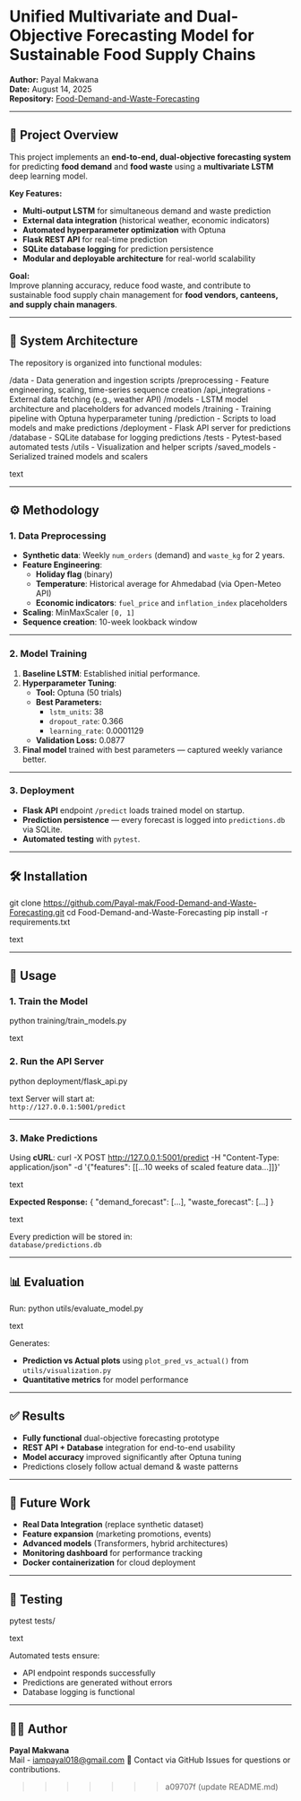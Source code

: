 # Unified Multivariate and Dual-Objective Forecasting Model for Sustainable Food Supply Chains

**Author:** Payal Makwana  
**Date:** August 14, 2025  
**Repository:** [Food-Demand-and-Waste-Forecasting](https://github.com/Payal-mak/Food-Demand-and-Waste-Forecasting)

---

## 📌 Project Overview

This project implements an **end-to-end, dual-objective forecasting system** for predicting **food demand** and **food waste** using a **multivariate LSTM** deep learning model.

**Key Features:**

- **Multi-output LSTM** for simultaneous demand and waste prediction
- **External data integration** (historical weather, economic indicators)
- **Automated hyperparameter optimization** with Optuna
- **Flask REST API** for real-time prediction
- **SQLite database logging** for prediction persistence
- **Modular and deployable architecture** for real-world scalability

**Goal:**  
Improve planning accuracy, reduce food waste, and contribute to sustainable food supply chain management for **food vendors, canteens, and supply chain managers**.

---

## 📂 System Architecture

The repository is organized into functional modules:

/data - Data generation and ingestion scripts
/preprocessing - Feature engineering, scaling, time-series sequence creation
/api_integrations - External data fetching (e.g., weather API)
/models - LSTM model architecture and placeholders for advanced models
/training - Training pipeline with Optuna hyperparameter tuning
/prediction - Scripts to load models and make predictions
/deployment - Flask API server for predictions
/database - SQLite database for logging predictions
/tests - Pytest-based automated tests
/utils - Visualization and helper scripts
/saved_models - Serialized trained models and scalers

text

---

## ⚙️ Methodology

### **1. Data Preprocessing**

- **Synthetic data**: Weekly `num_orders` (demand) and `waste_kg` for 2 years.
- **Feature Engineering**:
  - **Holiday flag** (binary)
  - **Temperature**: Historical average for Ahmedabad (via Open-Meteo API)
  - **Economic indicators**: `fuel_price` and `inflation_index` placeholders
- **Scaling**: MinMaxScaler `[0, 1]`
- **Sequence creation**: 10-week lookback window

---

### **2. Model Training**

1. **Baseline LSTM**: Established initial performance.
2. **Hyperparameter Tuning**:
   - **Tool:** Optuna (50 trials)
   - **Best Parameters:**
     - `lstm_units`: 38
     - `dropout_rate`: 0.366
     - `learning_rate`: 0.0001129
   - **Validation Loss:** 0.0877
3. **Final model** trained with best parameters — captured weekly variance better.

---

### **3. Deployment**

- **Flask API** endpoint `/predict` loads trained model on startup.
- **Prediction persistence** — every forecast is logged into `predictions.db` via SQLite.
- **Automated testing** with `pytest`.

---

## 🛠 Installation

git clone https://github.com/Payal-mak/Food-Demand-and-Waste-Forecasting.git
cd Food-Demand-and-Waste-Forecasting
pip install -r requirements.txt

text

---

## 🚀 Usage

### **1. Train the Model**

python training/train_models.py

text

### **2. Run the API Server**

python deployment/flask_api.py

text
Server will start at:  
`http://127.0.0.1:5001/predict`

---

### **3. Make Predictions**

Using **cURL**:
curl -X POST http://127.0.0.1:5001/predict
-H "Content-Type: application/json"
-d '{"features": [[...10 weeks of scaled feature data...]]}'

text

**Expected Response:**
{
"demand_forecast": [...],
"waste_forecast": [...]
}

text

Every prediction will be stored in:  
`database/predictions.db`

---

## 📊 Evaluation

Run:
python utils/evaluate_model.py

text

Generates:

- **Prediction vs Actual plots** using `plot_pred_vs_actual()` from `utils/visualization.py`
- **Quantitative metrics** for model performance

---

## ✅ Results

- **Fully functional** dual-objective forecasting prototype
- **REST API + Database** integration for end-to-end usability
- **Model accuracy** improved significantly after Optuna tuning
- Predictions closely follow actual demand & waste patterns

---

## 🔮 Future Work

- **Real Data Integration** (replace synthetic dataset)
- **Feature expansion** (marketing promotions, events)
- **Advanced models** (Transformers, hybrid architectures)
- **Monitoring dashboard** for performance tracking
- **Docker containerization** for cloud deployment

---

## 🧪 Testing

pytest tests/

text

Automated tests ensure:

- API endpoint responds successfully
- Predictions are generated without errors
- Database logging is functional

---

## 👩‍💻 Author

**Payal Makwana**  
Mail - iampayal018@gmail.com
📧 Contact via GitHub Issues for questions or contributions.
>>>>>>> a09707f (update README.md)
